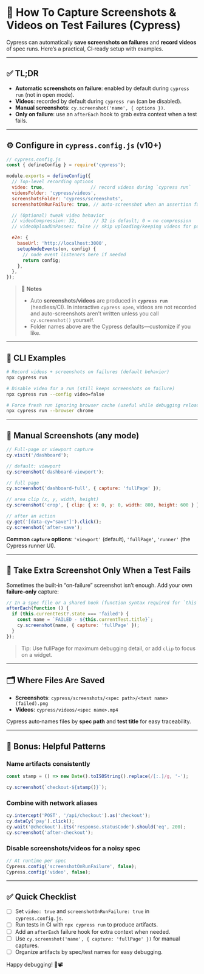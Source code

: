 # 📸 How To Capture Screenshots & Videos on Test Failures (Cypress)

Cypress can automatically **save screenshots on failures** and **record videos** of spec runs. Here’s a practical, CI‑ready setup with examples.

---

## ✅ TL;DR
- **Automatic screenshots on failure**: enabled by default during `cypress run` (not in open mode).
- **Videos**: recorded by default during `cypress run` (can be disabled).
- **Manual screenshots**: `cy.screenshot('name', { options })`.
- **Only on failure**: use an `afterEach` hook to grab extra context when a test fails.

---

## ⚙️ Configure in `cypress.config.js` (v10+)

```js
// cypress.config.js
const { defineConfig } = require('cypress');

module.exports = defineConfig({
  // Top-level recording options
  video: true,                 // record videos during `cypress run`
  videosFolder: 'cypress/videos',
  screenshotsFolder: 'cypress/screenshots',
  screenshotOnRunFailure: true, // auto-screenshot when an assertion fails during `run`

  // (Optional) tweak video behavior
  // videoCompression: 32,      // 32 is default; 0 = no compression
  // videoUploadOnPasses: false // skip uploading/keeping videos for passing specs in some CI providers

  e2e: {
    baseUrl: 'http://localhost:3000',
    setupNodeEvents(on, config) {
      // node event listeners here if needed
      return config;
    },
  },
});
```

> 📝 **Notes**
> - Auto **screenshots/videos** are produced in **`cypress run`** (headless/CI). In interactive `cypress open`, videos are not recorded and auto-screenshots aren’t written unless you call `cy.screenshot()` yourself.
> - Folder names above are the Cypress defaults—customize if you like.

---

## 🧪 CLI Examples

```bash
# Record videos + screenshots on failures (default behavior)
npx cypress run

# Disable video for a run (still keeps screenshots on failure)
npx cypress run --config video=false

# Force fresh run ignoring browser cache (useful while debugging reload behavior)
npx cypress run --browser chrome
```

---

## 🎯 Manual Screenshots (any mode)

```js
// Full-page or viewport capture
cy.visit('/dashboard');

// default: viewport
cy.screenshot('dashboard-viewport');

// full page
cy.screenshot('dashboard-full', { capture: 'fullPage' });

// area clip (x, y, width, height)
cy.screenshot('crop', { clip: { x: 0, y: 0, width: 800, height: 600 } });

// after an action
cy.get('[data-cy="save"]').click();
cy.screenshot('after-save');
```

**Common `capture` options**: `'viewport'` (default), `'fullPage'`, `'runner'` (the Cypress runner UI).

---

## 🚨 Take Extra Screenshot Only When a Test Fails

Sometimes the built‑in “on-failure” screenshot isn’t enough. Add your own **failure‑only** capture:

```js
// In a spec file or a shared hook (function syntax required for `this`)
afterEach(function () {
  if (this.currentTest?.state === 'failed') {
    const name = `FAILED - ${this.currentTest.title}`;
    cy.screenshot(name, { capture: 'fullPage' });
  }
});
```

> Tip: Use fullPage for maximum debugging detail, or add `clip` to focus on a widget.

---

## 🗂️ Where Files Are Saved

- **Screenshots**: `cypress/screenshots/<spec path>/<test name> (failed).png`
- **Videos**: `cypress/videos/<spec name>.mp4`

Cypress auto‑names files by **spec path** and **test title** for easy traceability.

---

## 🧰 Bonus: Helpful Patterns

### Name artifacts consistently
```js
const stamp = () => new Date().toISOString().replace(/[:.]/g, '-');

cy.screenshot(`checkout-${stamp()}`);
```

### Combine with network aliases
```js
cy.intercept('POST', '/api/checkout').as('checkout');
cy.dataCy('pay').click();
cy.wait('@checkout').its('response.statusCode').should('eq', 200);
cy.screenshot('after-checkout');
```

### Disable screenshots/videos for a noisy spec
```js
// At runtime per spec
Cypress.config('screenshotOnRunFailure', false);
Cypress.config('video', false);
```

---

## ✅ Quick Checklist
- [ ] Set `video: true` and `screenshotOnRunFailure: true` in `cypress.config.js`.
- [ ] Run tests in CI with `npx cypress run` to produce artifacts.
- [ ] Add an `afterEach` failure hook for extra context when needed.
- [ ] Use `cy.screenshot('name', { capture: 'fullPage' })` for manual captures.
- [ ] Organize artifacts by spec/test names for easy debugging.

Happy debugging! 🧪📽️
